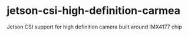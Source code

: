 # jetson-csi-high-definition-carmea
 Jetson CSI support for high definition camera built around IMX4177 chip
